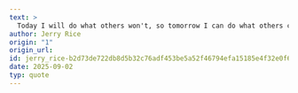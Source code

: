 ```yaml
---
text: >
  Today I will do what others won't, so tomorrow I can do what others can't.
author: Jerry Rice
origin: "1"
origin_url: 
id: jerry_rice-b2d73de722db8d5b32c76adf453be5a52f46794efa15185e4f32e0f6523cae8a
date: 2025-09-02
typ: quote
---
```

